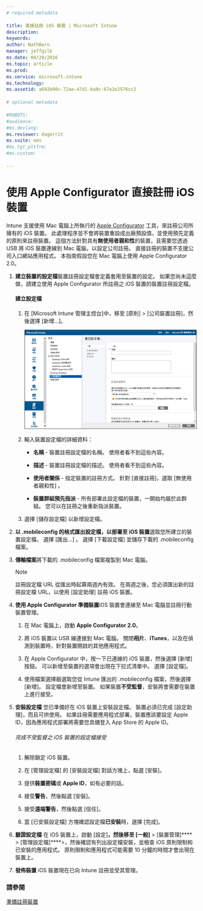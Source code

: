 ```yaml
---
# required metadata

title: 直接註冊 iOS 裝置 | Microsoft Intune
description:
keywords:
author: NathBarn
manager: jeffgilb
ms.date: 04/28/2016
ms.topic: article
ms.prod:
ms.service: microsoft-intune
ms.technology:
ms.assetid: a692b90c-72ae-47d1-ba9c-67a2e2576cc2

# optional metadata

#ROBOTS:
#audience:
#ms.devlang:
ms.reviewer: dagerrit
ms.suite: ems
#ms.tgt_pltfrm:
#ms.custom:

---
```


# 使用 Apple Configurator 直接註冊 iOS 裝置
Intune 支援使用 Mac 電腦上所執行的 [Apple Configurator](http://go.microsoft.com/fwlink/?LinkId=518017) 工具，來註冊公司所擁有的 iOS 裝置。 此處理程序並不會將裝置重設成出廠預設值，並使用預先定義的原則來註冊裝置。 這個方法針對具有**無使用者親和性**的裝置，且需要您透過 USB 將 iOS 裝置連線到 Mac 電腦，以設定公司註冊。 直接註冊的裝置不支援公司入口網站應用程式。 本指南假設您在 Mac 電腦上使用 Apple Configurator 2.0。

1.  **建立裝置的設定檔**裝置註冊設定檔會定義套用至裝置的設定。 如果您尚未這麼做，請建立使用 Apple Configurator 所註冊之 iOS 裝置的裝置註冊設定檔。

    #### 建立設定檔

    1.  在 [Microsoft Intune 管理主控台][](http://manage.microsoft.com)中，移至 [原則] &gt; [公司裝置註冊]，然後選擇 [新增...]。

        ![建立裝置註冊設定檔頁面](../media/pol-sa-corp-enroll.png)

    2.  輸入裝置設定檔的詳細資料：

        -   **名稱** - 裝置註冊設定檔的名稱。 使用者看不到這些內容。

        -   **描述** - 裝置註冊設定檔的描述。 使用者看不到這些內容。

        -   **使用者關係** - 指定裝置的註冊方式。 針對 [直接註冊]，選取 [無使用者親和性] 。

        -   **裝置群組預先指派** - 所有部署此設定檔的裝置，一開始均屬於此群組。 您可以在註冊之後重新指派裝置。

    3.  選擇 [儲存設定檔] 以新增設定檔。

5.  **以 .mobileconfig 的格式匯出設定檔，以部署至 iOS 裝置**選取您所建立的裝置設定檔。 選擇 [匯出...] 。 選擇 [下載設定檔] 並儲存下載的 .mobileconfig 檔案。

6.  **傳輸檔案**將下載的 .mobileconfig 檔案複製到 Mac 電腦。
    > [!NOTE]
    > 註冊設定檔 URL 從匯出時起算兩週內有效。 在兩週之後，您必須匯出新的註冊設定檔 URL，以使用 [設定助理] 註冊 iOS 裝置。
7.  **使用 Apple Configurator 準備裝置**iOS 裝置會連線至 Mac 電腦並註冊行動裝置管理。

    1.  在 Mac 電腦上，啟動 **Apple Configurator 2.0**。

    2.  將 iOS 裝置以 USB 線連接到 Mac 電腦。 關閉**相片**、**iTunes**，以及在偵測到裝置時，針對裝置開啟的其他應用程式。

    3.  在 Apple Configurator 中，按一下已連線的 iOS 裝置，然後選擇 [新增] 按鈕。 可以新增至裝置的選項會出現在下拉式清單中。 選擇 [設定檔]。

    4.  使用檔案選擇器選取您從 Intune 匯出的 .mobileconfig 檔案，然後選擇 [新增]。 設定檔會新增至裝置。  如果裝置**不受監督**，安裝將會需要在裝置上進行接受。

8.  **安裝設定檔** 您已準備好在 iOS 裝置上安裝設定檔。 裝置必須已完成 [設定助理]，而且可供使用。  如果註冊需要應用程式部署，裝置應該要設定 Apple ID，因為應用程式部署將需要您具備登入 App Store 的 Apple ID。

    ###### 完成不受監督之 iOS 裝置的設定檔接受

    1.  解除鎖定 iOS 裝置。

    2.  在 [管理設定檔] 的 [安裝設定檔] 對話方塊上，點選 [安裝]。

    3.  提供**裝置密碼**或 **Apple ID**，如有必要的話。

    4.  接受**警告**，然後點選 [安裝]。

    5.  接受**遠端警告**，然後點選 [信任]。

    6.  當 [已安裝設定檔] 方塊確認設定檔**已安裝**時，選擇 [完成]。

9. **驗證設定檔**
   在 iOS 裝置上，啟動 [設定]****，然後移至 [一般]**** &gt; [裝置管理]**** &gt; [管理設定檔]****&gt;，然後確認有列出設定檔安裝，並檢查 iOS 原則限制和已安裝的應用程式。 原則限制和應用程式可能需要 10 分鐘的時間才會出現在裝置上。

10. **發佈裝置** iOS 裝置現在已向 Intune 註冊並受其管理。


### 請參閱
[準備註冊裝置](get-ready-to-enroll-devices-in-microsoft-intune.md)


<!--HONumber=Jun16_HO3-->


